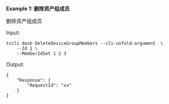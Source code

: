 **Example 1: 删除资产组成员**

删除资产组成员

Input: 

```
tccli dasb DeleteDeviceGroupMembers --cli-unfold-argument  \
    --Id 1 \
    --MemberIdSet 1 2 3
```

Output: 
```
{
    "Response": {
        "RequestId": "xx"
    }
}
```

